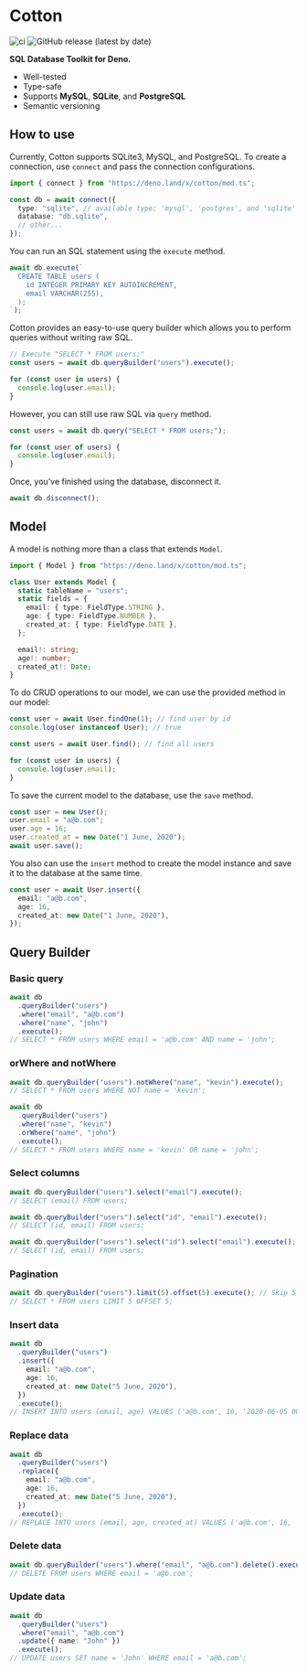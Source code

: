 # Cotton

![ci](https://github.com/rahmanfadhil/cotton/workflows/ci/badge.svg?branch=master) ![GitHub release (latest by date)](https://img.shields.io/github/v/release/rahmanfadhil/cotton)

**SQL Database Toolkit for Deno.**

- Well-tested
- Type-safe
- Supports **MySQL**, **SQLite**, and **PostgreSQL**
- Semantic versioning

## How to use

Currently, Cotton supports SQLite3, MySQL, and PostgreSQL. To create a connection, use `connect` and pass the connection configurations.

```ts
import { connect } from "https://deno.land/x/cotton/mod.ts";

const db = await connect({
  type: "sqlite", // available type: 'mysql', 'postgres', and 'sqlite'
  database: "db.sqlite",
  // other...
});
```

You can run an SQL statement using the `execute` method.

```ts
await db.execute(`
  CREATE TABLE users (
    id INTEGER PRIMARY KEY AUTOINCREMENT,
    email VARCHAR(255),
  );
`);
```

Cotton provides an easy-to-use query builder which allows you to perform queries without writing raw SQL.

```ts
// Execute "SELECT * FROM users;"
const users = await db.queryBuilder("users").execute();

for (const user in users) {
  console.log(user.email);
}
```

However, you can still use raw SQL via `query` method.

```ts
const users = await db.query("SELECT * FROM users;");

for (const user of users) {
  console.log(user.email);
}
```

Once, you've finished using the database, disconnect it.

```ts
await db.disconnect();
```

## Model

A model is nothing more than a class that extends `Model`.

```ts
import { Model } from "https://deno.land/x/cotton/mod.ts";

class User extends Model {
  static tableName = "users";
  static fields = {
    email: { type: FieldType.STRING },
    age: { type: FieldType.NUMBER },
    created_at: { type: FieldType.DATE },
  };

  email!: string;
  age!: number;
  created_at!: Date;
}
```

To do CRUD operations to our model, we can use the provided method in our model:

```ts
const user = await User.findOne(1); // find user by id
console.log(user instanceof User); // true
```

```ts
const users = await User.find(); // find all users

for (const user in users) {
  console.log(user.email);
}
```

To save the current model to the database, use the `save` method.

```ts
const user = new User();
user.email = "a@b.com";
user.age = 16;
user.created_at = new Date("1 June, 2020");
await user.save();
```

You also can use the `insert` method to create the model instance and save it to the database at the same time.

```ts
const user = await User.insert({
  email: "a@b.com",
  age: 16,
  created_at: new Date("1 June, 2020"),
});
```

## Query Builder

### Basic query

```ts
await db
  .queryBuilder("users")
  .where("email", "a@b.com")
  .where("name", "john")
  .execute();
// SELECT * FROM users WHERE email = 'a@b.com' AND name = 'john';
```

### orWhere and notWhere

```ts
await db.queryBuilder("users").notWhere("name", "kevin").execute();
// SELECT * FROM users WHERE NOT name = 'kevin';

await db
  .queryBuilder("users")
  .where("name", "kevin")
  .orWhere("name", "john")
  .execute();
// SELECT * FROM users WHERE name = 'kevin' OR name = 'john';
```

### Select columns

```ts
await db.queryBuilder("users").select("email").execute();
// SELECT (email) FROM users;

await db.queryBuilder("users").select("id", "email").execute();
// SELECT (id, email) FROM users;

await db.queryBuilder("users").select("id").select("email").execute();
// SELECT (id, email) FROM users;
```

### Pagination

```ts
await db.queryBuilder("users").limit(5).offset(5).execute(); // Skip 5 row and take 5
// SELECT * FROM users LIMIT 5 OFFSET 5;
```

### Insert data

```ts
await db
  .queryBuilder("users")
  .insert({
    email: "a@b.com",
    age: 16,
    created_at: new Date("5 June, 2020"),
  })
  .execute();
// INSERT INTO users (email, age) VALUES ('a@b.com', 16, '2020-06-05 00:00:00');
```

### Replace data

```ts
await db
  .queryBuilder("users")
  .replace({
    email: "a@b.com",
    age: 16,
    created_at: new Date("5 June, 2020"),
  })
  .execute();
// REPLACE INTO users (email, age, created_at) VALUES ('a@b.com', 16, '2020-06-05 00:00:00');
```

### Delete data

```ts
await db.queryBuilder("users").where("email", "a@b.com").delete().execute();
// DELETE FROM users WHERE email = 'a@b.com';
```

### Update data

```ts
await db
  .queryBuilder("users")
  .where("email", "a@b.com")
  .update({ name: "John" })
  .execute();
// UPDATE users SET name = 'John' WHERE email = 'a@b.com';
```
